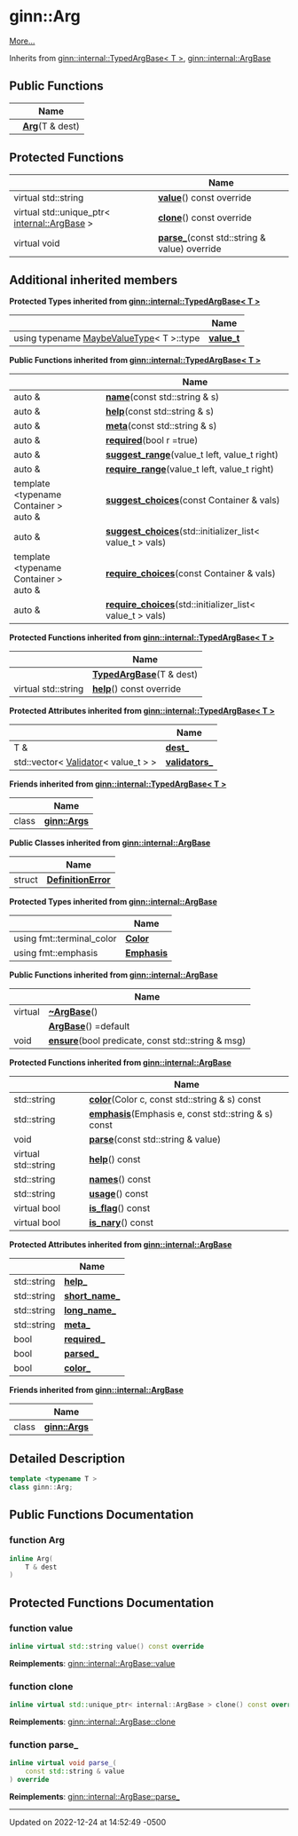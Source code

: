# ginn::Arg


 [More...](#detailed-description)

Inherits from [ginn::internal::TypedArgBase< T >](api/Classes/classginn_1_1internal_1_1_typed_arg_base.md), [ginn::internal::ArgBase](api/Classes/classginn_1_1internal_1_1_arg_base.md)

## Public Functions

|                | Name           |
| -------------- | -------------- |
| | **[Arg](api/Classes/classginn_1_1_arg.md#function-arg)**(T & dest) |

## Protected Functions

|                | Name           |
| -------------- | -------------- |
| virtual std::string | **[value](api/Classes/classginn_1_1_arg.md#function-value)**() const override |
| virtual std::unique_ptr< [internal::ArgBase](api/Classes/classginn_1_1internal_1_1_arg_base.md) > | **[clone](api/Classes/classginn_1_1_arg.md#function-clone)**() const override |
| virtual void | **[parse_](api/Classes/classginn_1_1_arg.md#function-parse_)**(const std::string & value) override |

## Additional inherited members

**Protected Types inherited from [ginn::internal::TypedArgBase< T >](api/Classes/classginn_1_1internal_1_1_typed_arg_base.md)**

|                | Name           |
| -------------- | -------------- |
| using typename [MaybeValueType](api/Classes/structginn_1_1internal_1_1_maybe_value_type.md)< T >::type | **[value_t](api/Classes/classginn_1_1internal_1_1_typed_arg_base.md#using-value_t)**  |

**Public Functions inherited from [ginn::internal::TypedArgBase< T >](api/Classes/classginn_1_1internal_1_1_typed_arg_base.md)**

|                | Name           |
| -------------- | -------------- |
| auto & | **[name](api/Classes/classginn_1_1internal_1_1_typed_arg_base.md#function-name)**(const std::string & s) |
| auto & | **[help](api/Classes/classginn_1_1internal_1_1_typed_arg_base.md#function-help)**(const std::string & s) |
| auto & | **[meta](api/Classes/classginn_1_1internal_1_1_typed_arg_base.md#function-meta)**(const std::string & s) |
| auto & | **[required](api/Classes/classginn_1_1internal_1_1_typed_arg_base.md#function-required)**(bool r =true) |
| auto & | **[suggest_range](api/Classes/classginn_1_1internal_1_1_typed_arg_base.md#function-suggest_range)**(value_t left, value_t right) |
| auto & | **[require_range](api/Classes/classginn_1_1internal_1_1_typed_arg_base.md#function-require_range)**(value_t left, value_t right) |
| template <typename Container \> <br>auto & | **[suggest_choices](api/Classes/classginn_1_1internal_1_1_typed_arg_base.md#function-suggest_choices)**(const Container & vals) |
| auto & | **[suggest_choices](api/Classes/classginn_1_1internal_1_1_typed_arg_base.md#function-suggest_choices)**(std::initializer_list< value_t > vals) |
| template <typename Container \> <br>auto & | **[require_choices](api/Classes/classginn_1_1internal_1_1_typed_arg_base.md#function-require_choices)**(const Container & vals) |
| auto & | **[require_choices](api/Classes/classginn_1_1internal_1_1_typed_arg_base.md#function-require_choices)**(std::initializer_list< value_t > vals) |

**Protected Functions inherited from [ginn::internal::TypedArgBase< T >](api/Classes/classginn_1_1internal_1_1_typed_arg_base.md)**

|                | Name           |
| -------------- | -------------- |
| | **[TypedArgBase](api/Classes/classginn_1_1internal_1_1_typed_arg_base.md#function-typedargbase)**(T & dest) |
| virtual std::string | **[help](api/Classes/classginn_1_1internal_1_1_typed_arg_base.md#function-help)**() const override |

**Protected Attributes inherited from [ginn::internal::TypedArgBase< T >](api/Classes/classginn_1_1internal_1_1_typed_arg_base.md)**

|                | Name           |
| -------------- | -------------- |
| T & | **[dest_](api/Classes/classginn_1_1internal_1_1_typed_arg_base.md#variable-dest_)**  |
| std::vector< [Validator](api/Classes/classginn_1_1internal_1_1_validator.md)< value_t > > | **[validators_](api/Classes/classginn_1_1internal_1_1_typed_arg_base.md#variable-validators_)**  |

**Friends inherited from [ginn::internal::TypedArgBase< T >](api/Classes/classginn_1_1internal_1_1_typed_arg_base.md)**

|                | Name           |
| -------------- | -------------- |
| class | **[ginn::Args](api/Classes/classginn_1_1internal_1_1_typed_arg_base.md#friend-ginnargs)**  |

**Public Classes inherited from [ginn::internal::ArgBase](api/Classes/classginn_1_1internal_1_1_arg_base.md)**

|                | Name           |
| -------------- | -------------- |
| struct | **[DefinitionError](api/Classes/structginn_1_1internal_1_1_arg_base_1_1_definition_error.md)**  |

**Protected Types inherited from [ginn::internal::ArgBase](api/Classes/classginn_1_1internal_1_1_arg_base.md)**

|                | Name           |
| -------------- | -------------- |
| using fmt::terminal_color | **[Color](api/Classes/classginn_1_1internal_1_1_arg_base.md#using-color)**  |
| using fmt::emphasis | **[Emphasis](api/Classes/classginn_1_1internal_1_1_arg_base.md#using-emphasis)**  |

**Public Functions inherited from [ginn::internal::ArgBase](api/Classes/classginn_1_1internal_1_1_arg_base.md)**

|                | Name           |
| -------------- | -------------- |
| virtual | **[~ArgBase](api/Classes/classginn_1_1internal_1_1_arg_base.md#function-~argbase)**() |
| | **[ArgBase](api/Classes/classginn_1_1internal_1_1_arg_base.md#function-argbase)**() =default |
| void | **[ensure](api/Classes/classginn_1_1internal_1_1_arg_base.md#function-ensure)**(bool predicate, const std::string & msg) |

**Protected Functions inherited from [ginn::internal::ArgBase](api/Classes/classginn_1_1internal_1_1_arg_base.md)**

|                | Name           |
| -------------- | -------------- |
| std::string | **[color](api/Classes/classginn_1_1internal_1_1_arg_base.md#function-color)**(Color c, const std::string & s) const |
| std::string | **[emphasis](api/Classes/classginn_1_1internal_1_1_arg_base.md#function-emphasis)**(Emphasis e, const std::string & s) const |
| void | **[parse](api/Classes/classginn_1_1internal_1_1_arg_base.md#function-parse)**(const std::string & value) |
| virtual std::string | **[help](api/Classes/classginn_1_1internal_1_1_arg_base.md#function-help)**() const |
| std::string | **[names](api/Classes/classginn_1_1internal_1_1_arg_base.md#function-names)**() const |
| std::string | **[usage](api/Classes/classginn_1_1internal_1_1_arg_base.md#function-usage)**() const |
| virtual bool | **[is_flag](api/Classes/classginn_1_1internal_1_1_arg_base.md#function-is_flag)**() const |
| virtual bool | **[is_nary](api/Classes/classginn_1_1internal_1_1_arg_base.md#function-is_nary)**() const |

**Protected Attributes inherited from [ginn::internal::ArgBase](api/Classes/classginn_1_1internal_1_1_arg_base.md)**

|                | Name           |
| -------------- | -------------- |
| std::string | **[help_](api/Classes/classginn_1_1internal_1_1_arg_base.md#variable-help_)**  |
| std::string | **[short_name_](api/Classes/classginn_1_1internal_1_1_arg_base.md#variable-short_name_)**  |
| std::string | **[long_name_](api/Classes/classginn_1_1internal_1_1_arg_base.md#variable-long_name_)**  |
| std::string | **[meta_](api/Classes/classginn_1_1internal_1_1_arg_base.md#variable-meta_)**  |
| bool | **[required_](api/Classes/classginn_1_1internal_1_1_arg_base.md#variable-required_)**  |
| bool | **[parsed_](api/Classes/classginn_1_1internal_1_1_arg_base.md#variable-parsed_)**  |
| bool | **[color_](api/Classes/classginn_1_1internal_1_1_arg_base.md#variable-color_)**  |

**Friends inherited from [ginn::internal::ArgBase](api/Classes/classginn_1_1internal_1_1_arg_base.md)**

|                | Name           |
| -------------- | -------------- |
| class | **[ginn::Args](api/Classes/classginn_1_1internal_1_1_arg_base.md#friend-ginnargs)**  |


## Detailed Description

```cpp
template <typename T >
class ginn::Arg;
```

## Public Functions Documentation

### function Arg

```cpp
inline Arg(
    T & dest
)
```


## Protected Functions Documentation

### function value

```cpp
inline virtual std::string value() const override
```


**Reimplements**: [ginn::internal::ArgBase::value](api/Classes/classginn_1_1internal_1_1_arg_base.md#function-value)


### function clone

```cpp
inline virtual std::unique_ptr< internal::ArgBase > clone() const override
```


**Reimplements**: [ginn::internal::ArgBase::clone](api/Classes/classginn_1_1internal_1_1_arg_base.md#function-clone)


### function parse_

```cpp
inline virtual void parse_(
    const std::string & value
) override
```


**Reimplements**: [ginn::internal::ArgBase::parse_](api/Classes/classginn_1_1internal_1_1_arg_base.md#function-parse_)


-------------------------------

Updated on 2022-12-24 at 14:52:49 -0500